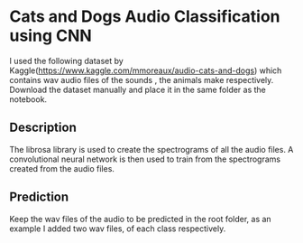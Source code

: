 # Cats and Dogs Audio Classification using CNN

I used the following dataset by Kaggle(https://www.kaggle.com/mmoreaux/audio-cats-and-dogs) which contains wav audio files of the sounds , the animals make respectively. Download the dataset manually and place it in the same folder as the notebook.

## Description
The librosa library is used to create the spectrograms of all the audio files. A convolutional neural network is then used to train from the spectrograms created from the audio files.

## Prediction
Keep the wav files of the audio to be predicted in the root folder, as an example I added two wav files, of each class respectively. 
